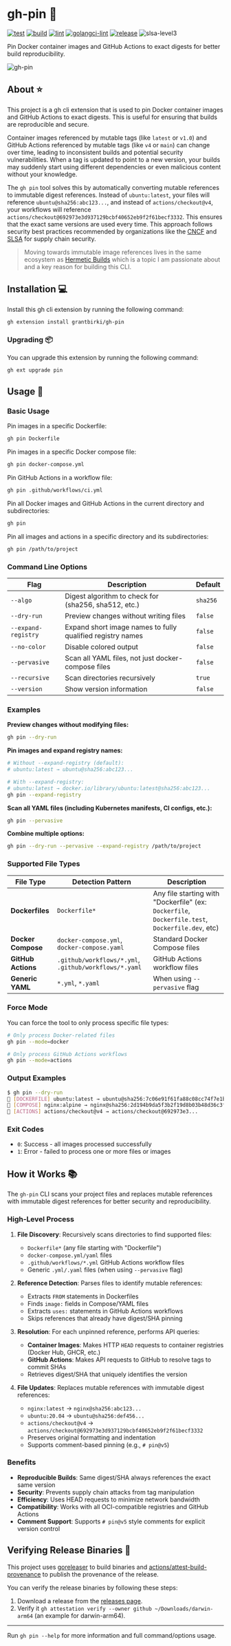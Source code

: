 # gh-pin 📌

[![test](https://github.com/grantbirki/gh-pin/actions/workflows/test.yml/badge.svg)](https://github.com/grantbirki/gh-pin/actions/workflows/test.yml)
[![build](https://github.com/grantbirki/gh-pin/actions/workflows/build.yml/badge.svg)](https://github.com/grantbirki/gh-pin/actions/workflows/build.yml)
[![lint](https://github.com/grantbirki/gh-pin/actions/workflows/lint.yml/badge.svg)](https://github.com/grantbirki/gh-pin/actions/workflows/lint.yml)
[![golangci-lint](https://github.com/grantbirki/gh-pin/actions/workflows/golangci-lint.yml/badge.svg)](https://github.com/grantbirki/gh-pin/actions/workflows/golangci-lint.yml)
[![release](https://github.com/grantbirki/gh-pin/actions/workflows/release.yml/badge.svg)](https://github.com/grantbirki/gh-pin/actions/workflows/release.yml)
![slsa-level3](docs/assets/slsa-level3.svg)

Pin Docker container images and GitHub Actions to exact digests for better build reproducibility.

![gh-pin](docs/assets/gh-pin.png)

## About ⭐

This project is a gh cli extension that is used to pin Docker container images and GitHub Actions to exact digests. This is useful for ensuring that builds are reproducible and secure.

Container images referenced by mutable tags (like `latest` or `v1.0`) and GitHub Actions referenced by mutable tags (like `v4` or `main`) can change over time, leading to inconsistent builds and potential security vulnerabilities. When a tag is updated to point to a new version, your builds may suddenly start using different dependencies or even malicious content without your knowledge.

The `gh pin` tool solves this by automatically converting mutable references to immutable digest references. Instead of `ubuntu:latest`, your files will reference `ubuntu@sha256:abc123...`, and instead of `actions/checkout@v4`, your workflows will reference `actions/checkout@692973e3d937129bcbf40652eb9f2f61becf3332`. This ensures that the exact same versions are used every time. This approach follows security best practices recommended by organizations like the [CNCF](https://www.cncf.io/online-programs/cloud-native-live-automate-pinning-github-actions-and-container-images-to-their-digests/) and [SLSA](https://slsa.dev/) for supply chain security.

> Moving towards immutable image references lives in the same ecosystem as [Hermetic Builds](https://software.birki.io/posts/hermetic-builds/) which is a topic I am passionate about and a key reason for building this CLI.

## Installation 💻

Install this gh cli extension by running the following command:

```bash
gh extension install grantbirki/gh-pin
```

### Upgrading 📦

You can upgrade this extension by running the following command:

```bash
gh ext upgrade pin
```

## Usage 🚀

### Basic Usage

Pin images in a specific Dockerfile:

```bash
gh pin Dockerfile
```

Pin images in a specific Docker compose file:

```bash
gh pin docker-compose.yml
```

Pin GitHub Actions in a workflow file:

```bash
gh pin .github/workflows/ci.yml
```

Pin all Docker images and GitHub Actions in the current directory and subdirectories:

```bash
gh pin
```

Pin all images and actions in a specific directory and its subdirectories:

```bash
gh pin /path/to/project
```

### Command Line Options

| Flag | Description | Default |
|------|-------------|---------|
| `--algo` | Digest algorithm to check for (sha256, sha512, etc.) | `sha256` |
| `--dry-run` | Preview changes without writing files | `false` |
| `--expand-registry` | Expand short image names to fully qualified registry names | `false` |
| `--no-color` | Disable colored output | `false` |
| `--pervasive` | Scan all YAML files, not just docker-compose files | `false` |
| `--recursive` | Scan directories recursively | `true` |
| `--version` | Show version information | `false` |

### Examples

**Preview changes without modifying files:**

```bash
gh pin --dry-run
```

**Pin images and expand registry names:**

```bash
# Without --expand-registry (default):
# ubuntu:latest → ubuntu@sha256:abc123...

# With --expand-registry:
# ubuntu:latest → docker.io/library/ubuntu:latest@sha256:abc123...
gh pin --expand-registry
```

**Scan all YAML files (including Kubernetes manifests, CI configs, etc.):**

```bash
gh pin --pervasive
```

**Combine multiple options:**

```bash
gh pin --dry-run --pervasive --expand-registry /path/to/project
```

### Supported File Types

| File Type | Detection Pattern | Description |
|-----------|------------------|-------------|
| **Dockerfiles** | `Dockerfile*` | Any file starting with "Dockerfile" (ex: `Dockerfile`, `Dockerfile.test`, `Dockerfile.dev`, etc) |
| **Docker Compose** | `docker-compose.yml`, `docker-compose.yaml` | Standard Docker Compose files |
| **GitHub Actions** | `.github/workflows/*.yml`, `.github/workflows/*.yaml` | GitHub Actions workflow files |
| **Generic YAML** | `*.yml`, `*.yaml` | When using `--pervasive` flag |

### Force Mode

You can force the tool to only process specific file types:

```bash
# Only process Docker-related files
gh pin --mode=docker

# Only process GitHub Actions workflows
gh pin --mode=actions
```

### Output Examples

```bash
$ gh pin --dry-run
📌 [DOCKERFILE] ubuntu:latest → ubuntu@sha256:7c06e91f61fa88c08cc74f7e1b7c69ae24910d745357e0dfe1d2c0322aaf20f9
📌 [COMPOSE] nginx:alpine → nginx@sha256:2d194b9da5f3b2f19d8b03b48d36c3f8af53e24b96b8c48a82db8d7b6e6e4c6a
📌 [ACTIONS] actions/checkout@v4 → actions/checkout@692973e3...
```

### Exit Codes

- `0`: Success - all images processed successfully
- `1`: Error - failed to process one or more files or images

## How it Works 📚

The `gh-pin` CLI scans your project files and replaces mutable references with immutable digest references for better security and reproducibility.

### High-Level Process

1. **File Discovery**: Recursively scans directories to find supported files:
   - `Dockerfile*` (any file starting with "Dockerfile")
   - `docker-compose.yml/yaml` files
   - `.github/workflows/*.yml` GitHub Actions workflow files
   - Generic `.yml/.yaml` files (when using `--pervasive` flag)

2. **Reference Detection**: Parses files to identify mutable references:
   - Extracts `FROM` statements in Dockerfiles
   - Finds `image:` fields in Compose/YAML files
   - Extracts `uses:` statements in GitHub Actions workflows
   - Skips references that already have digest/SHA pinning

3. **Resolution**: For each unpinned reference, performs API queries:
   - **Container Images**: Makes HTTP `HEAD` requests to container registries (Docker Hub, GHCR, etc.)
   - **GitHub Actions**: Makes API requests to GitHub to resolve tags to commit SHAs
   - Retrieves digest/SHA that uniquely identifies the version

4. **File Updates**: Replaces mutable references with immutable digest references:
   - `nginx:latest` → `nginx@sha256:abc123...`
   - `ubuntu:20.04` → `ubuntu@sha256:def456...`
   - `actions/checkout@v4` → `actions/checkout@692973e3d937129bcbf40652eb9f2f61becf3332`
   - Preserves original formatting and indentation
   - Supports comment-based pinning (e.g., `# pin@v5`)

### Benefits

- **Reproducible Builds**: Same digest/SHA always references the exact same version
- **Security**: Prevents supply chain attacks from tag manipulation
- **Efficiency**: Uses HEAD requests to minimize network bandwidth
- **Compatibility**: Works with all OCI-compatible registries and GitHub Actions
- **Comment Support**: Supports `# pin@v5` style comments for explicit version control

## Verifying Release Binaries 🔏

This project uses [goreleaser](https://goreleaser.com/) to build binaries and [actions/attest-build-provenance](https://github.com/actions/attest-build-provenance) to publish the provenance of the release.

You can verify the release binaries by following these steps:

1. Download a release from the [releases page](https://github.com/grantbirki/gh-pin/releases).
2. Verify it `gh attestation verify --owner github ~/Downloads/darwin-arm64` (an example for darwin-arm64).

---

Run `gh pin --help` for more information and full command/options usage.
